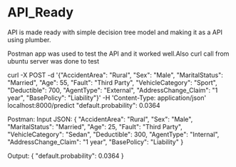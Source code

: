 # API_Ready

API is made ready with simple decision tree model and making it as a API using plumber.


Postman app was used to test the API and it worked well.Also curl call from ubuntu server was done to test

curl -X POST -d '{"AccidentArea": "Rural", "Sex": "Male", "MaritalStatus": "Married", "Age": 55, "Fault": "Third Party", "VehicleCategory": "Sport", "Deductible": 700, "AgentType": "External", "AddressChange_Claim": "1 year", "BasePolicy": "Liability"}' -H 'Content-Type: application/json' localhost:8000/predict
"default.probability": 0.0364

Postman:
Input JSON:
{
"AccidentArea": "Rural", 
"Sex": "Male", 
"MaritalStatus": "Married", 
"Age": 25, 
"Fault": "Third Party", 
"VehicleCategory": "Sedan", 
"Deductible": 300, 
"AgentType": "Internal",
"AddressChange_Claim": "1 year", 
"BasePolicy": "Liability"
}

Output:
{
    "default.probability": 0.0364
}


